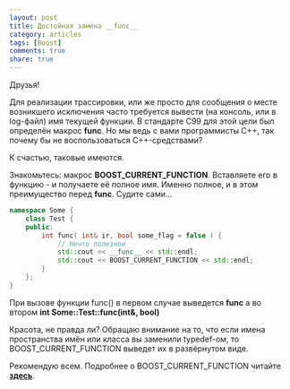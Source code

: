 ```yaml
---
layout: post
title: Достойная замена __func__
category: articles
tags: [Boost]
comments: true
share: true
---
```


Друзья!

Для реализации трассировки, или же просто для сообщения о месте возникшего исключения часто требуется вывести (на консоль, или в log-файл) имя текущей функции. В стандарте С99 для этой цели был определён макрос **__func__**. Но мы ведь с вами программисты С++, так почему бы не воспользоваться С++-средствами?

К счастью, таковые имеются.

Знакомьтесь: макрос **BOOST_CURRENT_FUNCTION**. Вставляете его в функцию - и получаете её полное имя. Именно полное, и в этом преимущество перед __func__. Судите сами...

```cpp
namespace Some {
    class Test {
    public:
        int func( int& ir, bool some_flag = false ) {
            // Нечто полезное
            std::cout << __func__ << std::endl;
            std::cout << BOOST_CURRENT_FUNCTION << std::endl;
        }
    };
}
```

При вызове функции func() в первом случае выведется
**func**
а во втором
**int Some::Test::func(int&, bool)**

Красота, не правда ли? Обращаю внимание на то, что если имена пространства имён или класса вы заменили typedef-ом, то BOOST_CURRENT_FUNCTION выведет их в развёрнутом виде.

Рекомендую всем. Подробнее о BOOST_CURRENT_FUNCTION читайте **<a href="http://www.boost.org/doc/libs/1_40_0/libs/utility/current_function.html">здесь</a>**.
